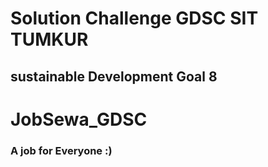 # Solution Challenge GDSC SIT TUMKUR
## sustainable Development Goal 8

# JobSewa_GDSC
### A job for Everyone :)
